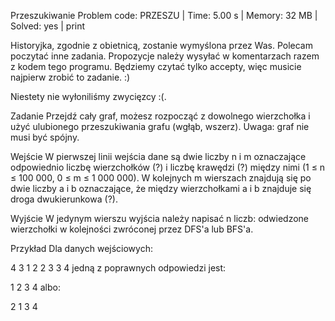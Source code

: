 Przeszukiwanie
Problem code: PRZESZU | Time: 5.00 s | Memory: 32 MB | Solved: yes | print

Historyjka, zgodnie z obietnicą, zostanie wymyślona przez Was. Polecam poczytać inne zadania. Propozycje należy wysyłać w komentarzach razem z kodem tego programu. Będziemy czytać tylko accepty, więc musicie najpierw zrobić to zadanie. :)

Niestety nie wyłoniliśmy zwycięzcy :(.

Zadanie
Przejdź cały graf, możesz rozpocząć z dowolnego wierzchołka i użyć ulubionego przeszukiwania grafu (wgłąb, wszerz). Uwaga: graf nie musi być spójny.

Wejście
W pierwszej linii wejścia dane są dwie liczby n i m oznaczające odpowiednio liczbę wierzchołków (?) i liczbę krawędzi (?) między nimi (1 ≤ n ≤ 100 000, 0 ≤ m ≤ 1 000 000). W kolejnych m wierszach znajdują się po dwie liczby a i b oznaczające, że między wierzchołkami a i b znajduje się droga dwukierunkowa (?).

Wyjście
W jedynym wierszu wyjścia należy napisać n liczb: odwiedzone wierzchołki w kolejności zwróconej przez DFS'a lub BFS'a.

Przykład
Dla danych wejściowych:

4 3
1 2
2 3
3 4
jedną z poprawnych odpowiedzi jest:

1 2 3 4
albo:

2 1 3 4

